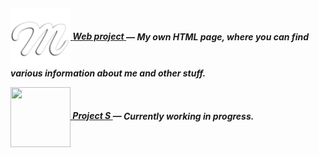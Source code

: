 <h5>

[<img src="https://github.com/TheMichalBr/themichalbr/blob/main/icon.png?raw=true" width="96" height="96" align="center">  **Web project** ](https://github.com/TheMichalBr/themichalbr) — My own HTML page, where you can find various information about me and other stuff.  

[<img src="https://icons.iconarchive.com/icons/microsoft/fluentui-emoji-3d/512/Seal-3d-icon.png" width="96" height="96" align="center">  **Project S** ](https://github.com/TheMichalBr/mprojects/app) — Currently working in progress.  